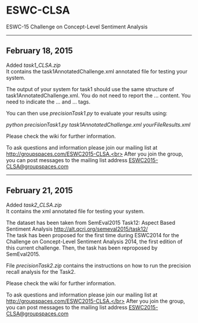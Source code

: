 # ESWC-CLSA
ESWC-15 Challenge on Concept-Level Sentiment Analysis

-----------------
February 18, 2015
-----------------

Added <i>task1_CLSA.zip</i><br>
It contains the task1AnnotatedChallenge.xml annotated file for testing your system.

The output of your system for task1 should use the same structure of task1AnnotatedChallenge.xml. You do not need to report the <text>...</text> content. You need to indicate the <sentence>...</sentence> and <polarity>...</polarity> tags.

You can then use <i>precisionTask1.py</i> to evaluate your results using:

<i>python precisionTask1.py task1AnnotatedChallenge.xml yourFileResults.xml</i>


Please check the wiki for further information.

To ask questions and information please join our mailing list at http://groupspaces.com/ESWC2015-CLSA.<br>
After you join the group, you can post messages to the mailing list address ESWC2015-CLSA@groupspaces.com



-----------------
February 21, 2015
-----------------

Added <i>task2_CLSA.zip</i><br>
It contains the xml annotated file for testing your system.

The dataset has been taken from SemEval2015 Task12: Aspect Based Sentiment Analysis <a href="http://alt.qcri.org/semeval2015/task12/">http://alt.qcri.org/semeval2015/task12/</a><br>
The task has been proposed for the first time during ESWC2014 for the Challenge on Concept-Level Sentiment Analysis 2014, the first edition of this current challenge. Then, the task has been reproposed by SemEval2015.

File <i>precisionTask2.zip</i> contains the instructions on how to run the precision recall analysis for the Task2.

Please check the wiki for further information.


To ask questions and information please join our mailing list at http://groupspaces.com/ESWC2015-CLSA.</br>
After you join the group, you can post messages to the mailing list address ESWC2015-CLSA@groupspaces.com
